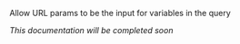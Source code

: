 Allow URL params to be the input for variables in the query

_This documentation will be completed soon_
